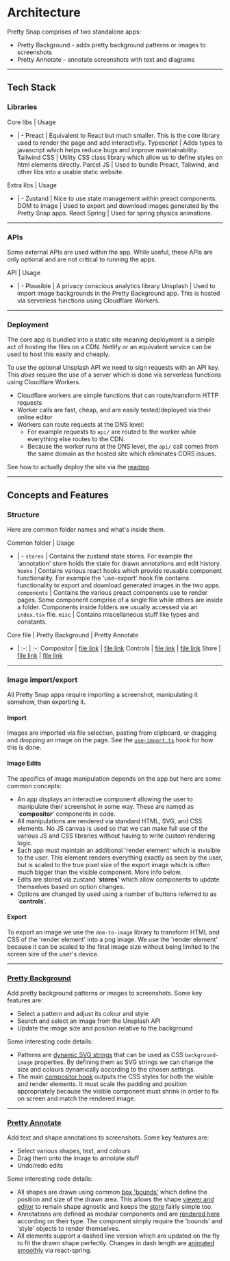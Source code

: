 # Architecture

Pretty Snap comprises of two standalone apps:
- Pretty Background - adds pretty background patterns or images to screenshots
- Pretty Annotate  - annotate screenshots with text and diagrams

---

## Tech Stack

### Libraries

Core libs | Usage
- | -
Preact | Equivalent to React but much smaller. This is the core library used to render the page and add interactivity.
Typescript | Adds types to javascript which helps reduce bugs and improve maintainability.
Tailwind CSS | Utility CSS class library which allow us to define styles on html elements directly.
Parcel JS | Used to bundle Preact, Tailwind, and other libs into a usable static website.

Extra libs | Usage
- | -
Zustand | Nice to use state management within preact components.
DOM to image | Used to export and download images generated by the Pretty Snap apps.
React Spring | Used for spring physics animations.

---

### APIs

Some external APIs are used within the app. While useful, these APIs are only optional and are not critical to running the apps.

API | Usage
- | -
Plausible | A privacy conscious analytics library
Unsplash | Used to import image backgrounds in the Pretty Background app. This is hosted via serverless functions using Cloudflare Workers.

---

### Deployment

The core app is bundled into a static site meaning deployment is a simple act of hosting the files on a CDN. Netlify or an equivalent service can be used to host this easily and cheaply.

To use the optional Unsplash API we need to sign requests with an API key. This *does* require the use of a server which is done via serverless functions using Cloudflare Workers.
- Cloudflare workers are simple functions that can route/transform HTTP requests
- Worker calls are fast, cheap, and are easily tested/deployed via their online editor
- Workers can route requests at the DNS level:
    - For example requests to `api/` are routed to the worker while everything else routes to the CDN.
    - Because the worker runs at the DNS level, the `api/` call comes from the same domain as the hosted site which eliminates CORS issues.

See how to actually deploy the site via the [readme](readme.md).

---

## Concepts and Features

### Structure

Here are common folder names and what's inside them.

Common folder | Usage
- | -
`stores` | Contains the zustand state stores. For example the 'annotation' store holds the state for drawn annotations and edit history.
`hooks` | Contains various react hooks which provide reusable component functionality. For example the 'use-export' hook file contains functionality to export and download generated images in the two apps.
`components` | Contains the various preact components use to render pages. Some component comprise of a single file while others are inside a folder. Components inside folders are usually accessed via an `index.tsx` file.
`misc` | Contains miscellaneous stuff like types and constants.

Core file | Pretty Background | Pretty Annotate
- | :-: | :-:
Compositor | [file link](src/pretty-background/components/compositor/viewer.tsx) | [file link](src/pretty-annotate/components/compositor/index.tsx)
Controls | [file link](src/pretty-background/components/compositor/controls.tsx) | [file link](src/pretty-annotate/components/controls/index.tsx)
Store | [file link](src/pretty-background/stores/options.ts) | [file link](src/pretty-annotate/stores/annotation.ts)

---

### Image import/export

All Pretty Snap apps require importing a screenshot, manipulating it somehow, then exporting it.

#### Import

Images are imported via file selection, pasting from clipboard, or dragging and dropping an image on the page. See the [`use-import.ts`](src/common/hooks/use-import.ts) hook for how this is done.

#### Image Edits

The specifics of image manipulation depends on the app but here are some common concepts:
- An app displays an interactive component allowing the user to manipulate their screenshot in some way. These are named as '**compositor**' components in code.
- All manipulations are rendered via standard HTML, SVG, and CSS elements. No JS canvas is used so that we can make full use of the various JS and CSS libraries without having to write custom rendering logic.
- Each app must maintain an additional 'render element' which is invisible to the user. This element renders everything exactly as seen by the user, but is scaled to the true pixel size of the export image which is often much bigger than the visible component. More info below.
- Edits are stored via zustand '**stores**' which allow components to update themselves based on option changes.
- Options are changed by used using a number of buttons referred to as '**controls**'.

#### Export

To export an image we use the `dom-to-image` library to transform HTML and CSS of the 'render element' into a png image. We use the 'render element' because it can be scaled to the final image size without being limited to the screen size of the user's device.

---

### [Pretty Background](src\pretty-background)

Add pretty background patterns or images to screenshots. Some key features are:
- Select a pattern and adjust its colour and style
- Search and select an image from the Unsplash API
- Update the image size and position relative to the background

Some interesting code details:
- Patterns are [dynamic SVG strings](src\pretty-background\data\patterns.ts) that can be used as CSS `background-image` properties. By defining them as SVG strings we can change the size and colours dynamically according to the chosen settings.
- The main [compositor hook](src\pretty-background\components\compositor\hooks.ts) outputs the CSS styles for both the visible and render elements. It must scale the padding and position appropriately because the visible component must shrink in order to fix on screen and match the rendered image.

---

### [Pretty Annotate](src\pretty-annotate)

Add text and shape annotations to screenshots. Some key features are:
- Select various shapes, text, and colours
- Drag them onto the image to annotate stuff
- Undo/redo edits

Some interesting code details:
- All shapes are drawn using common [box 'bounds'](src\pretty-annotate\misc\types.ts) which define the position and size of the drawn area. This allows the shape [viewer and editor](src\pretty-annotate\components\compositor\editor.tsx)  to remain shape agnostic and keeps the [store](src\pretty-annotate\stores\annotation.ts) fairly simple too.
- Annotations are defined as modular components and are [rendered here](src\pretty-annotate\components\annotations\index.tsx) according on their type. The component simply require the 'bounds' and 'style' objects to render themselves.
- All elements support a dashed line version which are updated on the fly to fit the drawn shape perfectly. Changes in dash length are [animated smoothly](src\pretty-annotate\hooks\use-dash.ts) via react-spring.